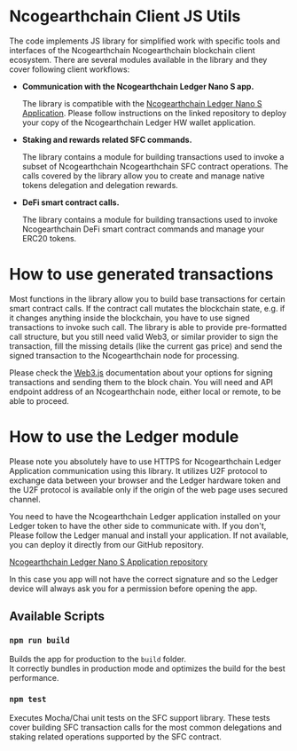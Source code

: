 # Ncogearthchain Client JS Utils
The code implements JS library for simplified work with specific tools and interfaces
of the Ncogearthchain Ncogearthchain blockchain client ecosystem. There are several modules available 
in the library and they cover following client workflows: 

- **Communication with the Ncogearthchain Ledger Nano S app.** 
    
    The library is compatible with the [Ncogearthchain Ledger  Nano S Application](https://github.com/Ncogearthchain-io/ncogearthchain-ledger).
    Please follow instructions on the linked repository to deploy your copy
    of the Ncogearthchain Ledger HW wallet application.
    
- **Staking and rewards related SFC commands.** 

    The library contains a module for building transactions
    used to invoke a subset of Ncogearthchain Ncogearthchain SFC contract operations. The calls covered 
    by the library allow you to create and manage native tokens delegation 
    and delegation rewards.
    
- **DeFi smart contract calls.** 

    The library contains a module for building transactions
    used to invoke Ncogearthchain DeFi smart contract commands and manage your ERC20 tokens.     

# How to use generated transactions
Most functions in the library allow you to build base transactions for certain smart contract
calls. If the contract call mutates the blockchain state, e.g. if it changes anything inside 
the blockchain, you have to use signed transactions to invoke such call. The library is able 
to provide pre-formatted call structure, but you still need valid Web3, or similar provider
to sign the transaction, fill the missing details (like the current gas price) and send the 
signed transaction to the Ncogearthchain node for processing.

Please check the [Web3.js](https://web3js.readthedocs.io/) documentation about your options
for signing transactions and sending them to the block chain. You will need and API 
endpoint address of an Ncogearthchain node, either local or remote, to be able to proceed.      

# How to use the Ledger module
Please note you absolutely have to use HTTPS for Ncogearthchain Ledger Application
communication using this library. It utilizes U2F protocol to exchange
data between your browser and the Ledger hardware token and the U2F protocol
is available only if the origin of the web page uses secured channel.

You need to have the Ncogearthchain Ledger application installed on your Ledger
token to have the other side to communicate with. If you don't, Please
follow the Ledger manual and install your application. If not available,
you can deploy it directly from our GitHub repository.

[Ncogearthchain Ledger Nano S Application repository](https://github.com/Ncogearthchain-io/ncogearthchain-ledger)

In this case you app will not have the correct signature and so the
Ledger device will always ask you for a permission before opening the app.

## Available Scripts

### `npm run build`

Builds the app for production to the `build` folder.<br />
It correctly bundles in production mode and optimizes the build for the best performance.

### `npm test`

Executes Mocha/Chai unit tests on the SFC support library. These tests cover building SFC transaction
calls for the most common delegations and staking related operations supported by the SFC contract.
   
